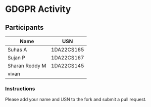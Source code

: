 # GDGPR Activity

## Participants

| Name   | USN        |
|--------|------------|
| Suhas A| 1DA22CS165 |
| Sujan P| 1DA22CS167 |
| Sharan Reddy M| 1DA22CS145|
|vivan| | 1TU24CS215|

### Instructions
Please add your name and USN to the fork and submit a pull request.

